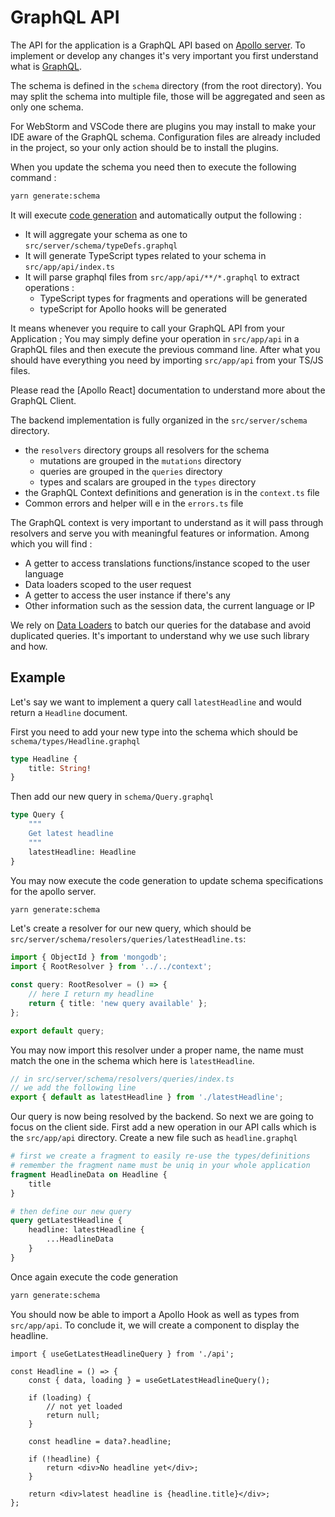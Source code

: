 # GraphQL API

The API for the application is a GraphQL API based on [Apollo server][apollo-server].
To implement or develop any changes it's very important you first understand what is [GraphQL][gql].

The schema is defined in the `schema` directory (from the root directory).
You may split the schema into multiple file, those will be aggregated and seen as only one schema.

For WebStorm and VSCode there are plugins you may install to make your IDE aware of the GraphQL schema.
Configuration files are already included in the project, so your only action should be to install the plugins.

When you update the schema you need then to execute the following command :

```bash
yarn generate:schema
```

It will execute [code generation][gql-gen] and automatically output the following :

-   It will aggregate your schema as one to `src/server/schema/typeDefs.graphql`
-   It will generate TypeScript types related to your schema in `src/app/api/index.ts`
-   It will parse graphql files from `src/app/api/**/*.graphql` to extract operations :
    -   TypeScript types for fragments and operations will be generated
    -   typeScript for Apollo hooks will be generated

It means whenever you require to call your GraphQL API from your Application ;
You may simply define your operation in `src/app/api` in a GraphQL files and then execute the previous command line.
After what you should have everything you need by importing `src/app/api` from your TS/JS files.

Please read the [Apollo React] documentation to understand more about the GraphQL Client.

[gql]: https://graphql.org/
[apollo-server]: https://www.apollographql.com/docs/apollo-server/
[apollo-react]: https://www.apollographql.com/docs/react
[gql-gen]: https://graphql-code-generator.com/

The backend implementation is fully organized in the `src/server/schema` directory.

-   the `resolvers` directory groups all resolvers for the schema
    -   mutations are grouped in the `mutations` directory
    -   queries are grouped in the `queries` directory
    -   types and scalars are grouped in the `types` directory
-   the GraphQL Context definitions and generation is in the `context.ts` file
-   Common errors and helper will e in the `errors.ts` file

The GraphQL context is very important to understand as it will pass through resolvers and serve you with meaningful features or information.
Among which you will find :

-   A getter to access translations functions/instance scoped to the user language
-   Data loaders scoped to the user request
-   A getter to access the user instance if there's any
-   Other information such as the session data, the current language or IP

We rely on [Data Loaders][data-loader] to batch our queries for the database and avoid duplicated queries.
It's important to understand why we use such library and how.

[data-loader]: https://github.com/graphql/dataloader

## Example

Let's say we want to implement a query call `latestHeadline` and would return a `Headline` document.

First you need to add your new type into the schema which should be `schema/types/Headline.graphql`

```graphql
type Headline {
    title: String!
}
```

Then add our new query in `schema/Query.graphql`

```graphql
type Query {
    """
    Get latest headline
    """
    latestHeadline: Headline
}
```

You may now execute the code generation to update schema specifications for the apollo server.

```bash
yarn generate:schema
```

Let's create a resolver for our new query, which should be `src/server/schema/resolers/queries/latestHeadline.ts`:

```typescript
import { ObjectId } from 'mongodb';
import { RootResolver } from '../../context';

const query: RootResolver = () => {
    // here I return my headline
    return { title: 'new query available' };
};

export default query;
```

You may now import this resolver under a proper name, the name must match the one in the schema which here is `latestHeadline`.

```typescript
// in src/server/schema/resolvers/queries/index.ts
// we add the following line
export { default as latestHeadline } from './latestHeadline';
```

Our query is now being resolved by the backend.
So next we are going to focus on the client side.
First add a new operation in our API calls which is the `src/app/api` directory.
Create a new file such as `headline.graphql`

```graphql
# first we create a fragment to easily re-use the types/definitions
# remember the fragment name must be uniq in your whole application
fragment HeadlineData on Headline {
    title
}

# then define our new query
query getLatestHeadline {
    headline: latestHeadline {
        ...HeadlineData
    }
}
```

Once again execute the code generation

```bash
yarn generate:schema
```

You should now be able to import a Apollo Hook as well as types from `src/app/api`.
To conclude it, we will create a component to display the headline.

```tsx
import { useGetLatestHeadlineQuery } from './api';

const Headline = () => {
    const { data, loading } = useGetLatestHeadlineQuery();
    
    if (loading) {
        // not yet loaded
        return null;
    }
    
    const headline = data?.headline;

    if (!headline) {
        return <div>No headline yet</div>;
    }

    return <div>latest headline is {headline.title}</div>;
};
```
